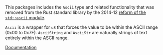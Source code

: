 This packages includes the `Ascii` type and related functionality
that was removed from the Rust standard library by the 2014-12
[reform of the `std::ascii` module](https://github.com/rust-lang/rfcs/pull/486).

`Ascii` is a wrapper for `u8` that forces the value to be within the ASCII range (0x00 to 0x7F).
`AsciiString` and `AsciiStr` are naturally strings of text entirely within the ASCII range.

[Documentation](https://tomprogrammer.github.io/rust-ascii/ascii/index.html)

